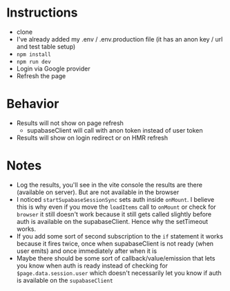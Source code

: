 # Instructions
- clone
- I've already added my .env / .env.production file (it has an anon key / url and test table setup)
- `npm install`
- `npm run dev`
- Login via Google provider
- Refresh the page

# Behavior
- Results will not show on page refresh
  - supabaseClient will call with anon token instead of user token
- Results will show on login redirect or on HMR refresh

# Notes
- Log the results, you'll see in the vite console the results are there (available on server). But are not available in the browser
- I noticed `startSupabaseSessionSync` sets auth inside `onMount`. I believe this is why even if you move the `loadItems` call to `onMount` or check for `browser` it still doesn't work because it still gets called slightly before auth is available on the supabaseClient. Hence why the setTimeout works.
- If you add some sort of second subscription to the `if` statement it works because it fires twice, once when supabaseClient is not ready (when user emits) and once immediately after when it is
- Maybe there should be some sort of callback/value/emission that lets you know when auth is ready instead of checking for `$page.data.session.user` which doesn't necessarily let you know if auth is available on the `supabaseClient`
